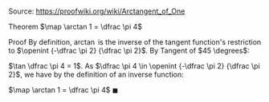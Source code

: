 # 

Source: https://proofwiki.org/wiki/Arctangent_of_One

Theorem
$\map \arctan 1 = \dfrac \pi 4$


Proof
By definition, $\arctan$ is the inverse of the tangent function's restriction to $\openint {-\dfrac \pi 2} {\dfrac \pi 2}$. 
By Tangent of $45 \degrees$: 

$\tan \dfrac \pi 4 = 1$.
As $\dfrac \pi 4 \in \openint {-\dfrac \pi 2} {\dfrac \pi 2}$, we have by the definition of an inverse function: 

$\map \arctan 1 = \dfrac \pi 4$
$\blacksquare$





